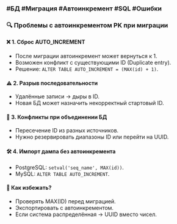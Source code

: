### #БД #Миграция #Автоинкремент #SQL #Ошибки  

### 🔍 Проблемы с автоинкрементом PK при миграции  

#### ❌ 1. Сброс AUTO_INCREMENT  
- После миграции автоинкремент может вернуться к 1.  
- Возможен конфликт с существующими ID (Duplicate entry).  
- Решение: `ALTER TABLE AUTO_INCREMENT = (MAX(id) + 1)`.  

#### ⚠️ 2. Разрыв последовательности  
- Удалённые записи → дыры в ID.  
- Новая БД может назначить некорректный стартовый ID.  

#### 🔀 3. Конфликты при объединении БД  
- Пересечение ID из разных источников.  
- Нужно резервировать диапазоны ID или перейти на UUID.  

#### 🛠 4. Импорт дампа без автоинкремента  
- PostgreSQL: `setval('seq_name', MAX(id))`.  
- MySQL: `ALTER TABLE AUTO_INCREMENT`.  

#### 🚀 Как избежать?  
- Проверять MAX(ID) перед миграцией.  
- Экспортировать с автоинкрементом.  
- Если система распределённая → UUID вместо чисел.